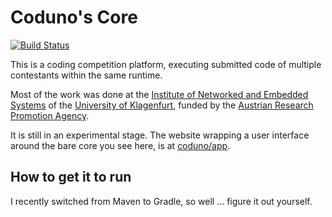# Coduno's Core

[![Build Status](https://travis-ci.org/coduno/core.png)](https://travis-ci.org/coduno/core)

This is a coding competition platform, executing submitted code of multiple contestants within the same runtime.

Most of the work was done at the [Institute of Networked and Embedded Systems](http://nes.aau.at/) of the [University of Klagenfurt](http://aau.at/), funded by the [Austrian Research Promotion Agency](http://ffg.at/en).

It is still in an experimental stage. The website wrapping a user interface around the bare core you see here, is at [coduno/app](https://github.com/coduno/app).

## How to get it to run

I recently switched from Maven to Gradle, so well ... figure it out yourself.